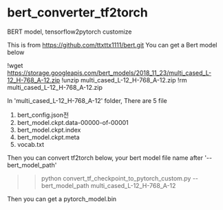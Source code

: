 # bert_converter_tf2torch
BERT model, tensorflow2pytorch customize

This is from https://github.com/ttxttx1111/bert.git
You can get a Bert model below

!wget https://storage.googleapis.com/bert_models/2018_11_23/multi_cased_L-12_H-768_A-12.zip
!unzip multi_cased_L-12_H-768_A-12.zip
!rm multi_cased_L-12_H-768_A-12.zip

In 'multi_cased_L-12_H-768_A-12' folder, There are 5 file
1) bert_config.json전
2) bert_model.ckpt.data-00000-of-00001
3) bert_model.ckpt.index
4) bert_model.ckpt.meta
5) vocab.txt

Then you can convert tf2torch below, your bert model file name after '--bert_model_path'
>> python convert_tf_checkpoint_to_pytorch_custom.py --bert_model_path multi_cased_L-12_H-768_A-12

Then you can get a pytorch_model.bin

